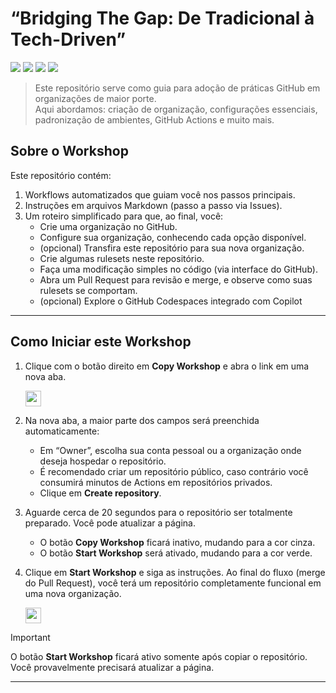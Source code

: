 # “Bridging The Gap: De Tradicional à Tech-Driven”

![](https://github.com/mengarelli/workshop-bridging-the-gap/actions/workflows/0-start-workshop.yaml/badge.svg)
![](https://github.com/mengarelli/workshop-bridging-the-gap/actions/workflows/1-create-ruleset.yaml/badge.svg)
![](https://github.com/mengarelli/workshop-bridging-the-gap/actions/workflows/2-open-pr.yaml/badge.svg)
![](https://github.com/mengarelli/workshop-bridging-the-gap/actions/workflows/3-merge-pr.yaml/badge.svg)

> Este repositório serve como guia para adoção de práticas GitHub em organizações de maior porte.  
> Aqui abordamos: criação de organização, configurações essenciais, padronização de ambientes, GitHub Actions e muito mais.

## Sobre o Workshop

Este repositório contém:

1. Workflows automatizados que guiam você nos passos principais.
2. Instruções em arquivos Markdown (passo a passo via Issues).
3. Um roteiro simplificado para que, ao final, você:
   - Crie uma organização no GitHub.
   - Configure sua organização, conhecendo cada opção disponível.
   - (opcional) Transfira este repositório para sua nova organização.
   - Crie algumas rulesets neste repositório.
   - Faça uma modificação simples no código (via interface do GitHub).  
   - Abra um Pull Request para revisão e merge, e observe como suas rulesets se comportam.
   - (opcional) Explore o GitHub Codespaces integrado com Copilot

---

## Como Iniciar este Workshop

1. Clique com o botão direito em **Copy Workshop** e abra o link em uma nova aba.

   <a id="copy-workshop">
      <img src="https://img.shields.io/badge/📠_Copy_Workshop-AAA" height="25pt"/>
   </a>

2. Na nova aba, a maior parte dos campos será preenchida automaticamente:
   - Em “Owner”, escolha sua conta pessoal ou a organização onde deseja hospedar o repositório.
   - É recomendado criar um repositório público, caso contrário você consumirá minutos de Actions em repositórios privados.
   - Clique em **Create repository**.

3. Aguarde cerca de 20 segundos para o repositório ser totalmente preparado. Você pode atualizar a página.  
   - O botão **Copy Workshop** ficará inativo, mudando para a cor cinza.  
   - O botão **Start Workshop** será ativado, mudando para a cor verde.

4. Clique em **Start Workshop** e siga as instruções. Ao final do fluxo (merge do Pull Request), você terá um repositório completamente funcional em uma nova organização.

   <a id="start-workshop" href="https://github.com/mengarelli/workshop-bridging-the-gap/issues/1">
      <img src="https://img.shields.io/badge/🚀_Start_Workshop-008000" height="25pt"/>
   </a>

> [!IMPORTANT]  
> O botão **Start Workshop** ficará ativo somente após copiar o repositório. Você provavelmente precisará atualizar a página.

---
